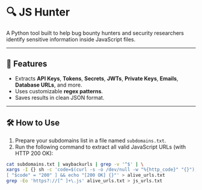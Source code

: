 # 🔍 JS Hunter

A Python tool built to help bug bounty hunters and security researchers identify sensitive information inside JavaScript files.

---

## 🚀 Features

- Extracts **API Keys**, **Tokens**, **Secrets**, **JWTs**, **Private Keys**, **Emails**, **Database URLs**, and more.
- Uses customizable **regex patterns**.
- Saves results in clean JSON format.


---

## 🛠 How to Use
1. Prepare your subdomains list in a file named `subdomains.txt`.
2. Run the following command to extract all valid JavaScript URLs (with HTTP 200 OK):

```bash
cat subdomains.txt | waybackurls | grep -v '^$' | \
xargs -I {} sh -c 'code=$(curl -s -o /dev/null -w "%{http_code}" "{}"); \
[ "$code" = "200" ] && echo "[200 OK] {}"' > alive_urls.txt
grep -Eo 'https?://[^ ]+\.js' alive_urls.txt > js_urls.txt
